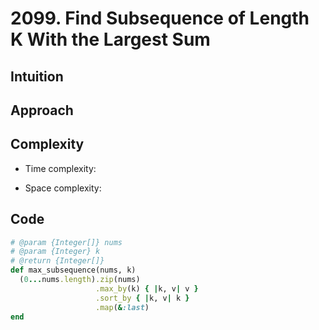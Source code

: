 # 2099. Find Subsequence of Length K With the Largest Sum

## Intuition

## Approach
<!-- Describe your approach to solving the problem. -->

## Complexity

- Time complexity:
<!-- Add your time complexity here, e.g. $$O(n)$$ -->

- Space complexity:
<!-- Add your space complexity here, e.g. $$O(n)$$ -->

## Code

```ruby
# @param {Integer[]} nums
# @param {Integer} k
# @return {Integer[]}
def max_subsequence(nums, k)
  (0...nums.length).zip(nums)
                   .max_by(k) { |k, v| v }
                   .sort_by { |k, v| k }
                   .map(&:last)
end
```

